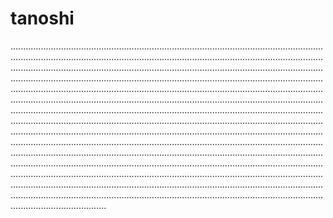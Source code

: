 # tanoshi

..........................................................................................................................................................................................................................................................................................................................................................................................................................................................................................................................................................................................................................................................................................................................................................................................................................................................................................................................................................................................................................................................................................................................................................................................................................................................................................................................................................................................................................................................................................................................................................................................................................................................................................................................................................................................................................................................................................................................................................................